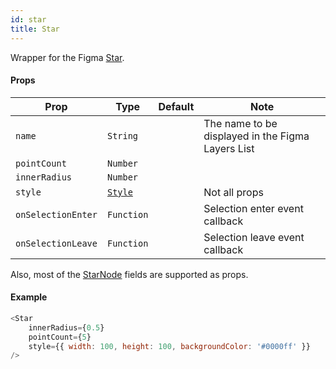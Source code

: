 ```yaml
---
id: star
title: Star
---
```


Wrapper for the Figma [Star](https://www.figma.com/plugin-docs/api/StarNode/).

#### Props

| Prop       | Type     | Default | Note                                              |
| ---------- | -------- | ------- | ------------------------------------------------- |
| `name`     | `String` |         | The name to be displayed in the Figma Layers List |
| `pointCount` | `Number` |  |  |
| `innerRadius` | `Number` |  |  |
| `style`    | [`Style`](/docs/styling)   |  | Not all props |
| `onSelectionEnter` | `Function` |  | Selection enter event callback  |
| `onSelectionLeave` | `Function` |  | Selection leave event callback  |

Also, most of the [StarNode](https://www.figma.com/plugin-docs/api/StarNode/) fields are supported as props.

#### Example

```javascript
<Star 
    innerRadius={0.5} 
    pointCount={5} 
    style={{ width: 100, height: 100, backgroundColor: '#0000ff' }} 
/>
```
